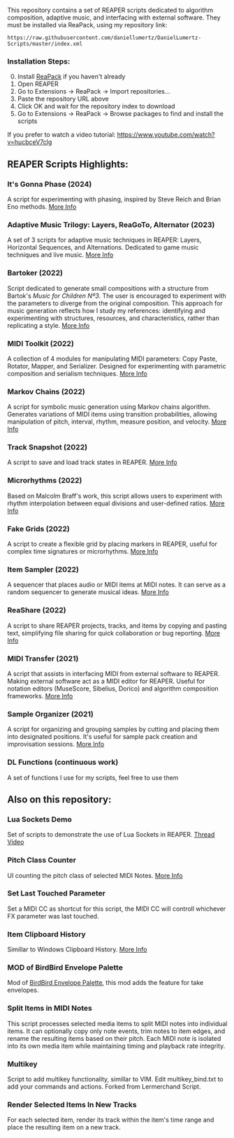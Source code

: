 This repository contains a set of REAPER scripts dedicated to algorithm composition, adaptive music, and interfacing with external software. They must be installed via ReaPack, using my repository link: 

```
https://raw.githubusercontent.com/daniellumertz/DanielLumertz-Scripts/master/index.xml
```

### Installation Steps:
0. Install [ReaPack](https://reapack.com) if you haven't already
1. Open REAPER
2. Go to Extensions → ReaPack → Import repositories...
3. Paste the repository URL above
4. Click OK and wait for the repository index to download
5. Go to Extensions → ReaPack → Browse packages to find and install the scripts

If you prefer to watch a video tutorial: https://www.youtube.com/watch?v=hucbceV7clg



## REAPER Scripts Highlights:

### It's Gonna Phase (2024)
A script for experimenting with phasing, inspired by Steve Reich and Brian Eno methods.
[More Info](https://forums.cockos.com/showthread.php?t=289413)

### Adaptive Music Trilogy: Layers, ReaGoTo, Alternator (2023)
A set of 3 scripts for adaptive music techniques in REAPER: Layers, Horizontal Sequences, and Alternations. Dedicated to game music techniques and live music.
[More Info](https://forum.cockos.com/showthread.php?t=276313)

### Bartoker (2022)
Script dedicated to generate small compositions with a structure from Bartok's *Music for Children Nº3*. The user is encouraged to experiment with the parameters to diverge from the original composition. This approach for music generation reflects how I study my references: identifying and experimenting with structures, resources, and characteristics, rather than replicating a style.
[More Info](https://forum.cockos.com/showthread.php?p=2583193)

### MIDI Toolkit (2022)
A collection of 4 modules for manipulating MIDI parameters: Copy Paste, Rotator, Mapper, and Serializer. Designed for experimenting with parametric composition and serialism techniques.
[More Info](https://forum.cockos.com/showthread.php?t=272241)

### Markov Chains (2022)
A script for symbolic music generation using Markov chains algorithm. Generates variations of MIDI items using transition probabilities, allowing manipulation of pitch, interval, rhythm, measure position, and velocity.
[More Info](https://forum.cockos.com/showthread.php?p=2606674)

### Track Snapshot (2022)
A script to save and load track states in REAPER.
[More Info](https://forum.cockos.com/showthread.php?t=264124)

### Microrhythms (2022)
Based on Malcolm Braff's work, this script allows users to experiment with rhythm interpolation between equal divisions and user-defined ratios.
[More Info](https://forum.cockos.com/showthread.php?p=2575284)

### Fake Grids (2022)
A script to create a flexible grid by placing markers in REAPER, useful for complex time signatures or microrhythms.
[More Info](https://forum.cockos.com/showthread.php?t=272321)

### Item Sampler (2022)
A sequencer that places audio or MIDI items at MIDI notes. It can serve as a random sequencer to generate musical ideas.
[More Info](https://forum.cockos.com/showthread.php?t=262927)

### ReaShare (2022)
A script to share REAPER projects, tracks, and items by copying and pasting text, simplifying file sharing for quick collaboration or bug reporting.
[More Info](https://forum.cockos.com/showthread.php?p=2568492)

### MIDI Transfer (2021)
A script that assists in interfacing MIDI from external software to REAPER. Making external software act as a MIDI editor for REAPER. Useful for notation editors (MuseScore, Sibelius, Dorico) and algorithm composition frameworks.
[More Info](https://forum.cockos.com/showthread.php?t=248475)

### Sample Organizer (2021)
A script for organizing and grouping samples by cutting and placing them into designated positions. It's useful for sample pack creation and improvisation sessions.
[More Info](https://forum.cockos.com/showthread.php?t=255294)

### DL Functions (continuous work)
A set of functions I use for my scripts, feel free to use them



## Also on this repository:

### Lua Sockets Demo
Set of scripts to demonstrate the use of Lua Sockets in REAPER. [Thread](https://forum.cockos.com/showthread.php?p=2551512) [Video](https://www.youtube.com/watch?v=tIdAylKsvCE)

### Pitch Class Counter 
UI counting the pitch class of selected MIDI Notes. [More Info](https://forum.cockos.com/showthread.php?t=255427&highlight=pitch+class)

### Set Last Touched Parameter 
Set a MIDI CC as shortcut for this script, the MIDI CC will controll whichever FX parameter was last touched.

###  Item Clipboard History
Simillar to Windows Clipboard History. [More Info](https://forum.cockos.com/showthread.php?t=263986&highlight=Clipboard)

### MOD of BirdBird Envelope Palette
Mod of [BirdBird Envelope Palette](https://forum.cockos.com/showthread.php?p=2643774), this mod adds the feature for take envelopes. 

### Split Items in MIDI Notes
This script processes selected media items to split MIDI notes into individual items. It can optionally copy only note events, trim notes to item edges, and rename the resulting items based on their pitch. Each MIDI note is isolated into its own media item while maintaining timing and playback rate integrity.

### Multikey 
Script to add multikey functionality, simillar to VIM. Edit multikey_bind.txt to add your commands and actions. Forked from Lermerchand Script.

### Render Selected Items In New Tracks
For each selected item, render its track within the item's time range and place the resulting item on a new track.





